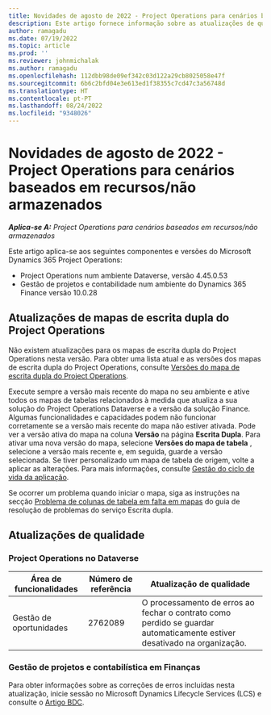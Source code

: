 ```yaml
---
title: Novidades de agosto de 2022 - Project Operations para cenários baseados em recursos/não armazenados
description: Este artigo fornece informação sobre as atualizações de qualidade que estão disponíveis na versão de agosto de 2022 do Microsoft Dynamics 365 Project Operations para cenários baseados em recursos/sem stock.
author: ramagadu
ms.date: 07/19/2022
ms.topic: article
ms.prod: ''
ms.reviewer: johnmichalak
ms.author: ramagadu
ms.openlocfilehash: 112dbb98de09ef342c03d122a29cb8025058e47f
ms.sourcegitcommit: 6b6c2bfd04e3e613ed1f38355c7cd47c3a56748d
ms.translationtype: HT
ms.contentlocale: pt-PT
ms.lasthandoff: 08/24/2022
ms.locfileid: "9348026"
---
```

# <a name="whats-new-august-2022---project-operations-for-resourcenon-stocked-based-scenarios"></a>Novidades de agosto de 2022 - Project Operations para cenários baseados em recursos/não armazenados

_**Aplica-se A:** Project Operations para cenários baseados em recursos/não armazenados_

Este artigo aplica-se aos seguintes componentes e versões do Microsoft Dynamics 365 Project Operations:

- Project Operations num ambiente Dataverse, versão 4.45.0.53
- Gestão de projetos e contabilidade num ambiente do Dynamics 365 Finance versão 10.0.28

## <a name="project-operations-dual-write-maps-updates"></a>Atualizações de mapas de escrita dupla do Project Operations

Não existem atualizações para os mapas de escrita dupla do Project Operations nesta versão. Para obter uma lista atual e as versões dos mapas de escrita dupla do Project Operations, consulte [Versões do mapa de escrita dupla do Project Operations](../environment/resource-dual-write-maps.md).

Execute sempre a versão mais recente do mapa no seu ambiente e ative todos os mapas de tabelas relacionados à medida que atualiza a sua solução do Project Operations Dataverse e a versão da solução Finance. Algumas funcionalidades e capacidades podem não funcionar corretamente se a versão mais recente do mapa não estiver ativada. Pode ver a versão ativa do mapa na coluna **Versão** na página **Escrita Dupla**. Para ativar uma nova versão do mapa, selecione **Versões do mapa de tabela** , selecione a versão mais recente e, em seguida, guarde a versão selecionada. Se tiver personalizado um mapa de tabela de origem, volte a aplicar as alterações. Para mais informações, consulte [Gestão do ciclo de vida da aplicação](/dynamics365/fin-ops-core/dev-itpro/data-entities/dual-write/app-lifecycle-management).

Se ocorrer um problema quando iniciar o mapa, siga as instruções na secção [Problema de colunas de tabela em falta em mapas](/dynamics365/fin-ops-core/dev-itpro/data-entities/dual-write/dual-write-troubleshooting-finops-upgrades#missing-table-columns-issue-on-maps) do guia de resolução de problemas do serviço Escrita dupla.

## <a name="quality-updates"></a>Atualizações de qualidade

### <a name="project-operations-on-dataverse"></a>Project Operations no Dataverse

| Área de funcionalidades | Número de referência | Atualização de qualidade |
| --- | --- | --- |
| Gestão de oportunidades | 2762089 | O processamento de erros ao fechar o contrato como perdido se guardar automaticamente estiver desativado na organização.|

### <a name="project-management-and-accounting-in-finance"></a>Gestão de projetos e contabilística em Finanças

Para obter informações sobre as correções de erros incluídas nesta atualização, inicie sessão no Microsoft Dynamics Lifecycle Services (LCS) e consulte o [Artigo BDC](https://fix.lcs.dynamics.com/Issue/Details?bugId=694438).
